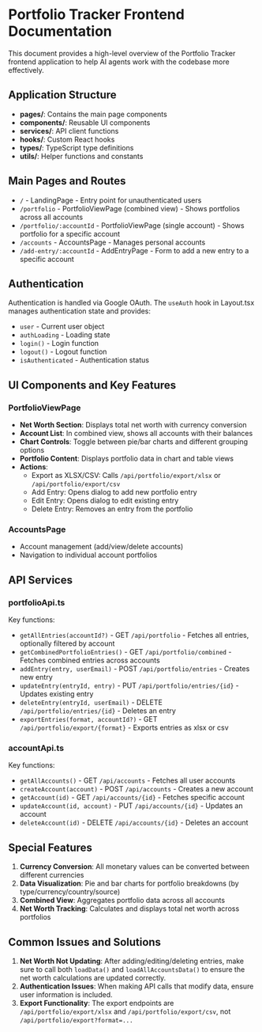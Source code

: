 # Portfolio Tracker Frontend Documentation

This document provides a high-level overview of the Portfolio Tracker frontend application to help AI agents work with the codebase more effectively.

## Application Structure

- **pages/**: Contains the main page components
- **components/**: Reusable UI components
- **services/**: API client functions
- **hooks/**: Custom React hooks
- **types/**: TypeScript type definitions
- **utils/**: Helper functions and constants

## Main Pages and Routes

- `/` - LandingPage - Entry point for unauthenticated users
- `/portfolio` - PortfolioViewPage (combined view) - Shows portfolios across all accounts
- `/portfolio/:accountId` - PortfolioViewPage (single account) - Shows portfolio for a specific account
- `/accounts` - AccountsPage - Manages personal accounts
- `/add-entry/:accountId` - AddEntryPage - Form to add a new entry to a specific account

## Authentication

Authentication is handled via Google OAuth. The `useAuth` hook in Layout.tsx manages authentication state and provides:

- `user` - Current user object
- `authLoading` - Loading state
- `login()` - Login function
- `logout()` - Logout function
- `isAuthenticated` - Authentication status

## UI Components and Key Features

### PortfolioViewPage

- **Net Worth Section**: Displays total net worth with currency conversion
- **Account List**: In combined view, shows all accounts with their balances
- **Chart Controls**: Toggle between pie/bar charts and different grouping options
- **Portfolio Content**: Displays portfolio data in chart and table views
- **Actions**:
  - Export as XLSX/CSV: Calls `/api/portfolio/export/xlsx` or `/api/portfolio/export/csv`
  - Add Entry: Opens dialog to add new portfolio entry
  - Edit Entry: Opens dialog to edit existing entry
  - Delete Entry: Removes an entry from the portfolio

### AccountsPage

- Account management (add/view/delete accounts)
- Navigation to individual account portfolios

## API Services

### portfolioApi.ts

Key functions:
- `getAllEntries(accountId?)` - GET `/api/portfolio` - Fetches all entries, optionally filtered by account
- `getCombinedPortfolioEntries()` - GET `/api/portfolio/combined` - Fetches combined entries across accounts
- `addEntry(entry, userEmail)` - POST `/api/portfolio/entries` - Creates new entry
- `updateEntry(entryId, entry)` - PUT `/api/portfolio/entries/{id}` - Updates existing entry
- `deleteEntry(entryId, userEmail)` - DELETE `/api/portfolio/entries/{id}` - Deletes an entry
- `exportEntries(format, accountId?)` - GET `/api/portfolio/export/{format}` - Exports entries as xlsx or csv

### accountApi.ts

Key functions:
- `getAllAccounts()` - GET `/api/accounts` - Fetches all user accounts
- `createAccount(account)` - POST `/api/accounts` - Creates a new account
- `getAccount(id)` - GET `/api/accounts/{id}` - Fetches specific account
- `updateAccount(id, account)` - PUT `/api/accounts/{id}` - Updates an account
- `deleteAccount(id)` - DELETE `/api/accounts/{id}` - Deletes an account

## Special Features

1. **Currency Conversion**: All monetary values can be converted between different currencies
2. **Data Visualization**: Pie and bar charts for portfolio breakdowns (by type/currency/country/source)
3. **Combined View**: Aggregates portfolio data across all accounts
4. **Net Worth Tracking**: Calculates and displays total net worth across portfolios

## Common Issues and Solutions

1. **Net Worth Not Updating**: After adding/editing/deleting entries, make sure to call both `loadData()` and `loadAllAccountsData()` to ensure the net worth calculations are updated correctly.
2. **Authentication Issues**: When making API calls that modify data, ensure user information is included.
3. **Export Functionality**: The export endpoints are `/api/portfolio/export/xlsx` and `/api/portfolio/export/csv`, not `/api/portfolio/export?format=...`
